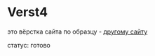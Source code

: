 # Verst4
это вёрстка сайта по образцу - [другому сайту](https://nicepage.com/html-templates/preview/simple-recipes-and-techniques-3312465?device=desktop)

статус: готово